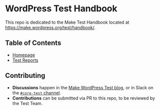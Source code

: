 # WordPress Test Handbook

This repo is dedicated to the Make Test Handbook located at https://make.wordpress.org/test/handbook/.

## Table of Contents
- [Homepage](test-homepage.md)
- [Test Reports](test-reports.md)

## Contributing
- **Discussions** happen in the [Make WordPress Test blog](https://make.wordpress.org/test/), or in Slack on the [`#core-test` channel](https://wordpress.slack.com/messages/core-test/).
- **Contributions** can be submitted via PR to this repo, to be reviewed by the Test Team.
